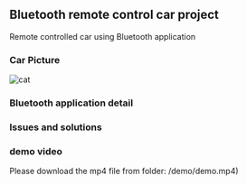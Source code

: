 ## Bluetooth remote control car project

Remote controlled car using Bluetooth application

### Car Picture

![cat](doc/car.png)


### Bluetooth application detail


### Issues and solutions



### demo video

Please download the mp4 file from folder: /demo/demo.mp4)
